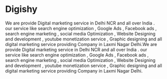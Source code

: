 # Digishy
 We are provide Digital marketing service in Delhi NCR and all over India . our service like search engine optimization , Google Ads , Facebook ads , search engine marketing , social media Optimization , Website Designing and development , youtube monetization service , Graphic designing and all digital marketing service providing Company in Laxmi Nagar Delhi.We are provide Digital marketing service in Delhi NCR and all over India . our service like search engine optimization , Google Ads , Facebook ads , search engine marketing , social media Optimization , Website Designing and development , youtube monetization service , Graphic designing and all digital marketing service providing Company in Laxmi Nagar Delhi.
